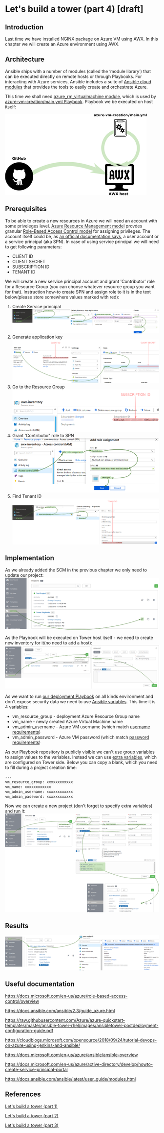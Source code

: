 # Let's build a tower (part 4) [draft]

## Introduction

[Last time](https://github.com/groovy-sky/azure/blob/master/ansible-tower-02/README.md) we have installed NGINX package on Azure VM using AWX. In this chapter we will create an Azure environment using AWX.

## Architecture
Ansible ships with a number of modules (called the ‘module library’) that can be executed directly on remote hosts or through Playbooks. For interacting with Azure services, Ansible includes a suite of [Ansible cloud modules](https://docs.ansible.com/ansible/latest/modules/list_of_cloud_modules.html#azure) that provides the tools to easily create and orchestrate Azure.

This time we shall need [azure_rm_virtualmachine module](https://docs.ansible.com/ansible/latest/modules/azure_rm_virtualmachine_module.html#azure-rm-virtualmachine-module), which is used by [azure-vm-creation/main.yml Playbook](https://raw.githubusercontent.com/groovy-sky/tower-examples/master/azure-vm-creation/main.yml). Playbook we be executed on host itself:

![Deployment schema](/images/ansible-tower/awx_acrch.png)

## Prerequisites
To be able to create a new resources in Azure we will need an account with some priveleges level. [Azure Resource Management model](https://docs.microsoft.com/en-us/azure/azure-resource-manager/resource-group-overview) provdes granular [Role-Based Access Control model]((https://docs.microsoft.com/en-us/azure/role-based-access-control/overview)) for assigning privileges. The account itself could be, as [an official documentation says](https://docs.ansible.com/ansible/latest/scenario_guides/guide_azure.html), a user account or a service principal (aka SPN). In case of using service principal we will need to get following parameters:
* CLIENT ID
* CLIENT SECRET
* SUBSCRIPTION ID
* TENANT ID

We will create a new service principal account and grant 'Contributor' role for a Resource Group (you can choose whatever resource group you want for that). Instruction how-to create SPN and assign role to it is in the text below(please store somewhere values marked with red):
1. Create Service principal
![Create SPN](/images/ansible-tower/aad_app_spn_reg.png)
1. Generate application key
![Get Application ID and key](/images/ansible-tower/aad_app_spn_data.png)
1. Go to the Resource Group
![Subscription ID](/images/ansible-tower/get_sub_id.png)
1. Grant 'Contributor' role to SPN
![Assign permission](/images/ansible-tower/grant_access_spn.png)
1. Find Tenant ID
![Find tenant ID](/images/ansible-tower/get_tenant_id.png)

## Implementation
As we already added the SCM in the previous chapter we only need to update our project:
![Update the project](/images/ansible-tower/awx_update_project.png)

As the Playbook will be executed on Tower host itself - we need to create new inventory for it(no need to add a host):
![Create new inventory](/images/ansible-tower/awx_inventory_localhost.png)


As we want to run [our deployment Playbook](https://raw.githubusercontent.com/groovy-sky/tower-examples/master/azure-vm-creation/main.yml) on all kinds environment and don't expose security data we need to use [Ansible variables](https://docs.ansible.com/ansible/latest/user_guide/playbooks_variables.html). This time it is 4 variables:
* vm_resource_group - deployment Azure Resource Group name
* vm_name - newly created Azure Virtual Machine name
* vm_admin_username - Azure VM username (which match [username requirements](https://docs.microsoft.com/en-us/azure/virtual-machines/linux/faq#what-are-the-username-requirements-when-creating-a-vm))
* vm_admin_password - Azure VM password (which match [password requirements](https://docs.microsoft.com/en-us/azure/virtual-machines/linux/faq#what-are-the-password-requirements-when-creating-a-vm))

As our Playbook repository is publiсly visible we can't use [group variables](https://docs.ansible.com/ansible-tower/latest/html/administration/tipsandtricks.html#importing-existing-inventory-files-and-host-group-vars-into-tower) to assign values to the variables. Instead we can use [extra variables](https://docs.ansible.com/ansible-tower/latest/html/userguide/job_templates.html#extra-variables), which are configured on Tower side. Below you can copy a blank, which you need to fill during a project creation time:
```
---
vm_resource_group: xxxxxxxxxxxx
vm_name: xxxxxxxxxxxx
vm_admin_username: xxxxxxxxxxxx
vm_admin_password: xxxxxxxxxxxx
```

Now we can create a new project (don't forget to specify extra variables) and run it:
![](/images/ansible-tower/awx_new_template.png)

## Results

![Results](/images/ansible-tower/azure_vm_creation_results.png)

## Useful documentation

https://docs.microsoft.com/en-us/azure/role-based-access-control/overview

https://docs.ansible.com/ansible/2.3/guide_azure.html

https://raw.githubusercontent.com/Azure/azure-quickstart-templates/master/ansible-tower-rhel/images/ansibletower-postdeployment-configuration-guide.pdf

https://cloudblogs.microsoft.com/opensource/2018/09/24/tutorial-devops-on-azure-using-jenkins-and-ansible/

https://docs.microsoft.com/en-us/azure/ansible/ansible-overview

https://docs.microsoft.com/en-us/azure/active-directory/develop/howto-create-service-principal-portal

https://docs.ansible.com/ansible/latest/user_guide/modules.html

## References

[Let's build a tower (part 1)](/ansible-tower-00/README.md)

[Let's build a tower (part 2)](/ansible-tower-01/README.md)

[Let's build a tower (part 3)](/ansible-tower-02/README.md)

